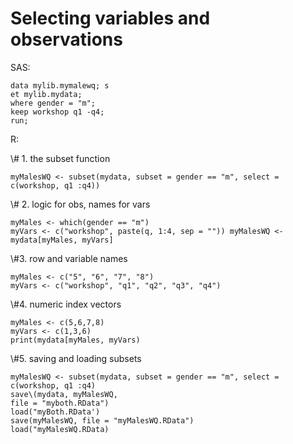 # Selecting variables and observations

SAS:



```
data mylib.mymalewq; s
et mylib.mydata; 
where gender = "m"; 
keep workshop q1 -q4; 
run;
```

R: 

\\# 1. the subset function



```
myMalesWQ <- subset(mydata, subset = gender == "m", select = c(workshop, q1 :q4))
```



\\# 2. logic for obs, names for vars



```
myMales <- which(gender == "m") 
myVars <- c("workshop", paste(q, 1:4, sep = "")) myMalesWQ <- mydata[myMales, myVars]
```



\\#3. row and variable names



```
myMales <- c("5", "6", "7", "8") 
myVars <- c("workshop", "q1", "q2", "q3", "q4")
```



\\#4. numeric index vectors



```
myMales <- c(5,6,7,8) 
myVars <- c(1,3,6) 
print(mydata[myMales, myVars)
```



\\#5. saving and loading subsets



```
myMalesWQ <- subset(mydata, subset = gender == "m", select = c(workshop, q1 :q4) 
save\(mydata, myMalesWQ, 
file = "myboth.RData") 
load("myBoth.RData') 
save(myMalesWQ, file = "myMalesWQ.RData") 
load("myMalesWQ.RData)
```





















